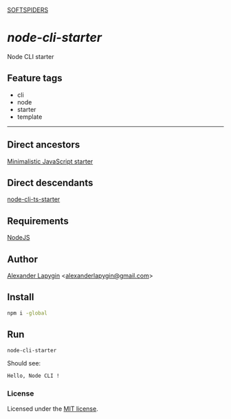 [SOFTSPIDERS](https://github.com/softspiders/softspiders)

# *node-cli-starter*

Node CLI starter

## Feature tags

- cli
- node
- starter
- template

---

## Direct ancestors
[Minimalistic JavaScript starter](https://github.com/softspiders/javascript)

## Direct descendants
[node-cli-ts-starter](https://github.com/softspiders/node-cli-ts-starter)


## Requirements

[NodeJS](https://nodejs.org/en/)

## Author

[Alexander Lapygin](https://github.com/AlexanderLapygin) <<alexanderlapygin@gmail.com>>

## Install

```sh
npm i -global
```

## Run

```sh
node-cli-starter
```

Should see:

```sh
Hello, Node CLI !
```

### License

Licensed under the [MIT license](./LICENSE).
